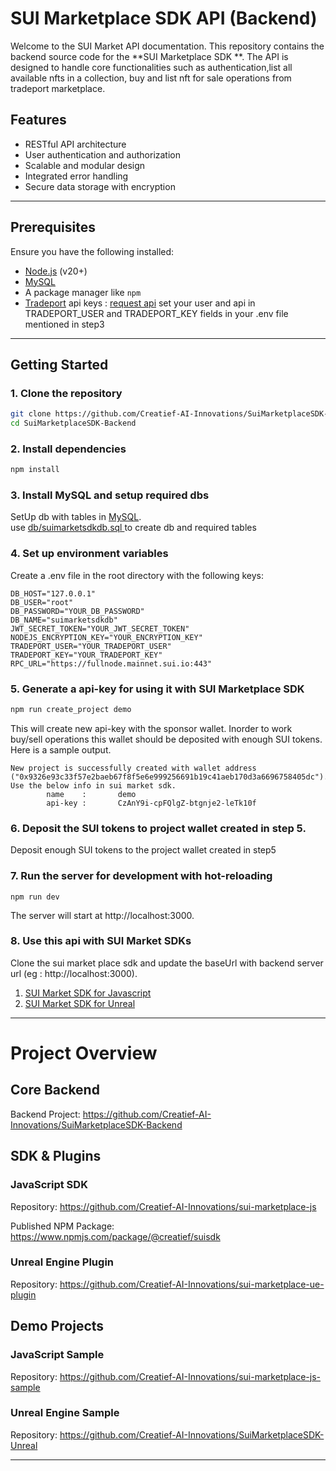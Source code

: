 # SUI Marketplace SDK API (Backend)
Welcome to the SUI Market API documentation. This repository contains the backend source code for the **SUI Marketplace SDK **. The API is designed to handle core functionalities such as authentication,list all available nfts in a collection, buy and list nft for sale operations from tradeport marketplace.

## Features
- RESTful API architecture
- User authentication and authorization
- Scalable and modular design
- Integrated error handling
- Secure data storage with encryption
---

## Prerequisites

Ensure you have the following installed:
- [Node.js](https://nodejs.org/) (v20+)
- [MySQL](https://www.mysql.com/) 
- A package manager like `npm`
- [Tradeport](https://www.tradeport.xyz/docs/nft-trading-sdk/sui-sdk/getting-started) api keys : [request api](https://form.asana.com/?k=ClRNDmKRUMlBEYDWbxR_Mw&d=1203273737616767) set your user and api in TRADEPORT_USER and TRADEPORT_KEY fields in your .env file mentioned in step3
---



## Getting Started

### 1. Clone the repository
```bash
git clone https://github.com/Creatief-AI-Innovations/SuiMarketplaceSDK-Backend.git
cd SuiMarketplaceSDK-Backend
```

### 2. Install dependencies
```bash
npm install
```
### 3. Install MySQL and setup required dbs
SetUp db with tables in [MySQL](https://www.mysql.com/).  <br/>
use [ db/suimarketsdkdb.sql ](db/suimarketsdkdb.sql) to create db and required tables  

### 4. Set up environment variables
Create a .env file in the root directory with the following keys:
```
DB_HOST="127.0.0.1"
DB_USER="root"
DB_PASSWORD="YOUR_DB_PASSWORD"
DB_NAME="suimarketsdkdb"
JWT_SECRET_TOKEN="YOUR_JWT_SECRET_TOKEN"
NODEJS_ENCRYPTION_KEY="YOUR_ENCRYPTION_KEY"
TRADEPORT_USER="YOUR_TRADEPORT_USER"
TRADEPORT_KEY="YOUR_TRADEPORT_KEY"
RPC_URL="https://fullnode.mainnet.sui.io:443"
```

### 5. Generate a api-key for using it with SUI Marketplace SDK
```bash
npm run create_project demo
```
This will create new api-key with the sponsor wallet. Inorder to work buy/sell operations this wallet should be deposited with enough SUI tokens.
Here is a sample output.
~~~
New project is successfully created with wallet address ("0x9326e93c33f57e2baeb67f8f5e6e999256691b19c41aeb170d3a6696758405dc").
Use the below info in sui market sdk.
        name    :       demo
        api-key :       CzAnY9i-cpFQlgZ-btgnje2-leTk10f
~~~


### 6. Deposit the SUI tokens to project wallet created in step 5.
Deposit enough SUI tokens to the project wallet created in step5

### 7. Run the server for development with hot-reloading
```
npm run dev
```

The server will start at http://localhost:3000.


### 8. Use this api with SUI Market SDKs
Clone the sui market place sdk and update the baseUrl with backend server url (eg :  http://localhost:3000).  
   1. [SUI Market SDK for Javascript](https://github.com/Creatief-AI-Innovations/SuiMarketplaceSDK)  
   2. [SUI Market SDK for Unreal](https://github.com/Creatief-AI-Innovations/SuiMarketplaceSDK-Unreal)  


--------------------------------------------------------------------------------------------------------------------------------------------------------

# Project Overview

## Core Backend
Backend Project:
https://github.com/Creatief-AI-Innovations/SuiMarketplaceSDK-Backend

## SDK & Plugins

### JavaScript SDK
Repository:
https://github.com/Creatief-AI-Innovations/sui-marketplace-js

Published NPM Package:
https://www.npmjs.com/package/@creatief/suisdk

### Unreal Engine Plugin
Repository:
https://github.com/Creatief-AI-Innovations/sui-marketplace-ue-plugin

## Demo Projects

### JavaScript Sample
Repository:
https://github.com/Creatief-AI-Innovations/sui-marketplace-js-sample

### Unreal Engine Sample
Repository:
https://github.com/Creatief-AI-Innovations/SuiMarketplaceSDK-Unreal


---
